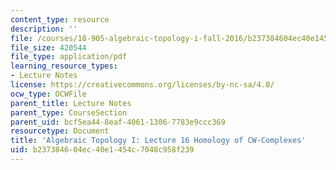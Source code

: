 ```yaml
---
content_type: resource
description: ''
file: /courses/18-905-algebraic-topology-i-fall-2016/b237384604ec40e1454c7048c958f239_MIT18_905F16_lec16.pdf
file_size: 420544
file_type: application/pdf
learning_resource_types:
- Lecture Notes
license: https://creativecommons.org/licenses/by-nc-sa/4.0/
ocw_type: OCWFile
parent_title: Lecture Notes
parent_type: CourseSection
parent_uid: bcf5ea44-8eaf-4061-1306-7783e9ccc369
resourcetype: Document
title: 'Algebraic Topology I: Lecture 16 Homology of CW-Complexes'
uid: b2373846-04ec-40e1-454c-7048c958f239
---
```

